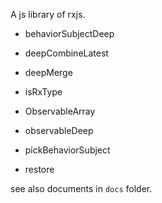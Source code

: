 A js library of rxjs.

* behaviorSubjectDeep

* deepCombineLatest

* deepMerge

* isRxType

* ObservableArray

* observableDeep

* pickBehaviorSubject

* restore

see also documents in `docs` folder.
